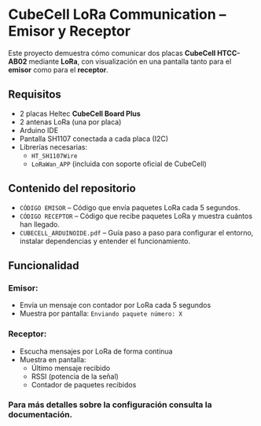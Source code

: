 # CubeCell LoRa Communication – Emisor y Receptor

Este proyecto demuestra cómo comunicar dos placas **CubeCell HTCC-AB02** mediante **LoRa**, con visualización en una pantalla tanto para el **emisor** como para el **receptor**.

## Requisitos

- 2 placas Heltec **CubeCell Board Plus**
- 2 antenas LoRa (una por placa)
- Arduino IDE
- Pantalla SH1107 conectada a cada placa (I2C)
- Librerías necesarias:
  - `HT_SH1107Wire`
  - `LoRaWan_APP` (incluida con soporte oficial de CubeCell)

## Contenido del repositorio

- `CÓDIGO EMISOR` – Código que envía paquetes LoRa cada 5 segundos.
- `CÓDIGO RECEPTOR` – Código que recibe paquetes LoRa y muestra cuántos han llegado.
- `CUBECELL_ARDUINOIDE.pdf` – Guía paso a paso para configurar el entorno, instalar dependencias y entender el funcionamiento.

## Funcionalidad

### Emisor:
- Envía un mensaje con contador por LoRa cada 5 segundos
- Muestra por pantalla: `Enviando paquete número: X`

### Receptor:
- Escucha mensajes por LoRa de forma continua
- Muestra en pantalla:
  - Último mensaje recibido
  - RSSI (potencia de la señal)
  - Contador de paquetes recibidos
 
### Para más detalles sobre la configuración consulta la documentación.
